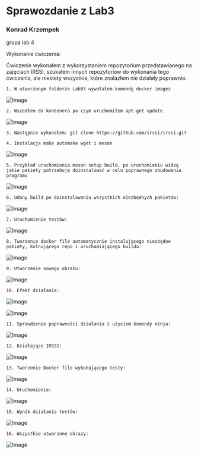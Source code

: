 <h1>Sprawozdanie z Lab3</h1>

<h3> Konrad Krzempek</h3>
grupa lab 4

Wykonanie ćwiczenia:

Ćwiczenie wykonałem z wykorzystaniem repozytorium przedstawianego na zajęciach IRSSI, 
szukałem innych repozytoriów do wykonania tego ćwiczenia, 
ale niestety wszystkie, które znalazłem nie działały poprawnie.

    1. W utworzonym folderze Lab03 wywołałem komendę docker images

![Image](p-images.PNG "Docker_images")

    2. Wszedłem do kontenera po czym uruchomiłem apt-get update

![Image](run_i_update.PNG "run_ubuntu_i_update")

    3. Następnie wykonałem: git clone https://github.com/irssi/irssi.git
    
    4. Instalacja make automake wget i meson

![Image](instalacja_fragment.PNG "fragment_instalacji")

    5. Przykład uruchomienia meson setup build, po uruchomieniu widzę jakie pakiety potrzebuję doinstalować w celu poprawnego zbudowania programu

![Image](przyklad.PNG "przyklad")

    6. Udany build po doinstalowaniu wszystkich niezbędnych pakietów:

![Image](p-build.PNG "udany_build")

    7. Uruchomienie testów:

![Image](p_testy.PNG "testy")

    8. Tworzenie docker file automatycznie instalującego niezbędne pakiety, kolnującego repo i uruchamiającego builda:

![Image](Docker-BLDR.PNG "docker-BLDR")

    9. Utworzenie nowego obrazu:

![Image](build.PNG "build")
    
    10. Efekt działania:

![Image](succesful_build.PNG "build_sukces")

![Image](docker_images.PNG "images")

    11. Sprawdzenie poprawności działania z użyciem komendy ninja:

![Image](ninja.PNG "ninja")

    12. Działające IRSSI:

![Image](irssi.PNG "irssi")

    13. Tworzenie Docker file wykonującego testy:

![Image](docker-tescik.PNG "nano_docker_tescik")

    14. Uruchomienie:

![Image](testy_build.PNG "testy_build")

    15. Wynik działania testów:

![Image](tesciki.PNG "testy_po_buildzie")

    16. Wszystkie utworzone obrazy:

![Image](docker_images_koncowe.PNG "images_koncowe")